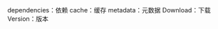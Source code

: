 <!--how to run 中backend相关词汇-->

dependencies：依赖
cache：缓存
 metadata：元数据
Download：下载
Version：版本
<!--by 韦家装-->